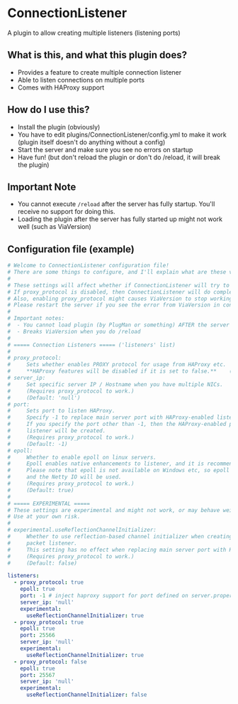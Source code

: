 # ConnectionListener
A plugin to allow creating multiple listeners (listening ports)

## What is this, and what this plugin does?
- Provides a feature to create multiple connection listener
- Able to listen connections on multiple ports
- Comes with HAProxy support

## How do I use this?
- Install the plugin (obviously)
- You have to edit plugins/ConnectionListener/config.yml to make it work (plugin itself doesn't do anything without a config)
- Start the server and make sure you see no errors on startup
- Have fun! (but don't reload the plugin or don't do /reload, it will break the plugin)

## Important Note
- You cannot execute `/reload` after the server has fully startup. You'll receive no support for doing this.
- Loading the plugin after the server has fully started up might not work well (such as ViaVersion)

Configuration file (example)
----
```yaml
# Welcome to ConnectionListener configuration file!
# There are some things to configure, and I'll explain what are these values and that does that do.
# 
# These settings will affect whether if ConnectionListener will try to create an extra listener.
# If proxy_protocol is disabled, then ConnectionListener will do completely nothing about HAProxy.
# Also, enabling proxy_protocol might causes ViaVersion to stop working after /reload.
# Please restart the server if you see the error from ViaVersion in console.
# 
# Important notes:
#  - You cannot load plugin (by PlugMan or something) AFTER the server is fully started.
#  - Breaks ViaVersion when you do /reload
# 
# ===== Connection Listeners ===== ('listeners' list)
# 
# proxy_protocol:
#     Sets whether enables PROXY protocol for usage from HAProxy etc.
#     **HAProxy features will be disabled if it is set to false.**    (Default: false)
# server_ip:
#     Set specific server IP / Hostname when you have multiple NICs.
#     (Requires proxy_protocol to work.)
#     (Default: 'null')
# port:
#     Sets port to listen HAProxy.
#     Specify -1 to replace main server port with HAProxy-enabled listener.
#     If you specify the port other than -1, then the HAProxy-enabled packet
#     listener will be created.
#     (Requires proxy_protocol to work.)
#     (Default: -1)
# epoll:
#     Whether to enable epoll on linux servers.
#     Epoll enables native enhancements to listener, and it is recommend to enable it.
#     Please note that epoll is not available on Windows etc, so epoll will not be used
#     and the Netty IO will be used.
#     (Requires proxy_protocol to work.)
#     (Default: true)
# 
# ===== EXPERIMENTAL =====
# These settings are experimental and might not work, or may behave weird!
# Use at your own risk.
# 
# experimental.useReflectionChannelInitializer:
#     Whether to use reflection-based channel initializer when creating HAProxy-enabled
#     packet listener.
#     This setting has no effect when replacing main server port with HAProxy-enabled listener.
#     (Requires proxy_protocol to work.)
#     (Default: false)

listeners:
  - proxy_protocol: true
    epoll: true
    port: -1 # inject haproxy support for port defined on server.properties
    server_ip: 'null'
    experimental:
      useReflectionChannelInitializer: true
  - proxy_protocol: true
    epoll: true
    port: 25566
    server_ip: 'null'
    experimental:
      useReflectionChannelInitializer: true
  - proxy_protocol: false
    epoll: true
    port: 25567
    server_ip: 'null'
    experimental:
      useReflectionChannelInitializer: false

```
